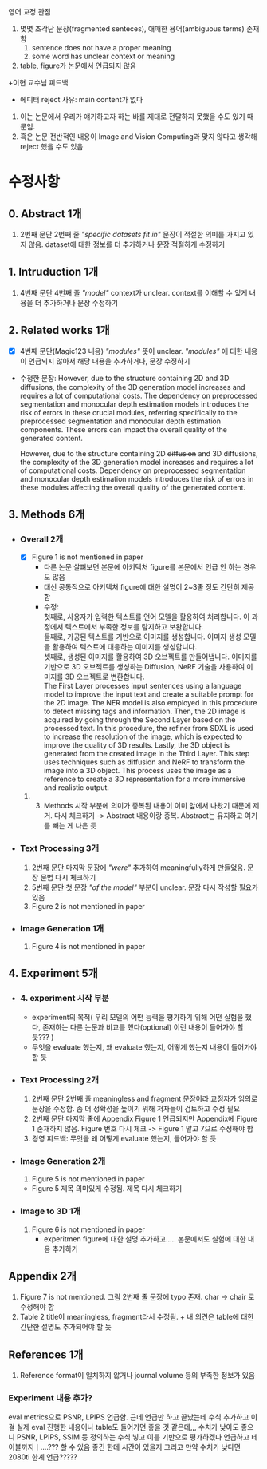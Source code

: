 
영어 교정 관점
1. 몇몇 조각난 문장(fragmented senteces), 애매한 용어(ambiguous terms) 존재함
	1. sentence does not have a proper meaning
	2. some word has unclear context or meaning
2. table, figure가 논문에서 언급되지 않음

+이현 교수님 피드백
- 에디터 reject 사유: main content가 없다
1. 이는 논문에서 우리가 얘기하고자 하는 바를 제대로 전달하지 못했을 수도 있기 때문임.
2. 혹은 논문 전반적인 내용이 Image and Vision Computing과 맞지 않다고 생각해 reject 했을 수도 있음
# 수정사항
## 0. Abstract 1개
1. 2번째 문단 2번째 줄 *"specific datasets fit in"* 문장이 적절한 의미를 가지고 있지 않음. dataset에 대한 정보를 더 추가하거나 문장 적절하게 수정하기
## 1. Intruduction 1개
1. 4번째 문단 4번째 줄 *"model"* context가 unclear. context를 이해할 수 있게 내용을 더 추가하거나 문장 수정하기 
## 2. Related works 1개
- [x] 4번째 문단(Magic123 내용) *"modules"* 뜻이 unclear. *"modules"* 에 대한 내용이 언급되지 않아서 해당 내용을 추가하거나, 문장 수정하기
- 수정한 문장:
	However, due to the structure containing 2D and 3D diffusions, the complexity of the 3D generation model increases and requires a lot of computational costs. The dependency on preprocessed segmentation and monocular depth estimation models introduces the risk of errors in these crucial modules, referring specifically to the preprocessed segmentation and monocular depth estimation components. These errors can impact the overall quality of the generated content.
	
	However, due to the structure containing 2D ~~diffusion~~ and 3D diffusions, the complexity of the 3D generation model increases and requires a lot of computational costs. Dependency on preprocessed segmentation and monocular depth estimation models introduces the risk of errors in these modules affecting the overall quality of the generated content.
## 3. Methods 6개
- ### Overall 2개
	- [x] Figure 1 is not mentioned in paper
		- 다른 논문 살펴보면 본문에 아키텍처 figure를 본문에서 언급 안 하는 경우도 많음
		- 대신 공통적으로 아키텍처 figure에 대한 설명이 2~3줄 정도 간단히 제공함
		- 수정:  
		  첫째로, 사용자가 입력한 텍스트를 언어 모델을 활용하여 처리합니다. 이 과정에서 텍스트에서 부족한 정보를 탐지하고 보완합니다.  
		  둘째로, 가공된 텍스트를 기반으로 이미지를 생성합니다. 이미지 생성 모델을 활용하여 텍스트에 대응하는 이미지를 생성합니다.  
		  셋째로, 생성된 이미지를 활용하여 3D 오브젝트를 만들어냅니다. 이미지를 기반으로 3D 오브젝트를 생성하는 Diffusion, NeRF 기술을 사용하여 이미지를 3D 오브젝트로 변환합니다.  
		  The First Layer processes input sentences using a language model to improve the input text and create a suitable prompt for the 2D image. The NER model is also employed in this procedure to detect missing tags and information. Then, the 2D image is acquired by going through the Second Layer based on the processed text. In this procedure, the refiner from SDXL is used to increase the resolution of the image, which is expected to improve the quality of 3D results. Lastly, the 3D object is generated from the created image in the Third Layer. This step uses techniques such as diffusion and NeRF to transform the image into a 3D object. This process uses the image as a reference to create a 3D representation for a more immersive and realistic output.  
	1.  3. Methods 시작 부분에 의미가 중복된 내용이 이미 앞에서 나왔기 때문에 제거. 다시 체크하기 
	   -> Abstract 내용이랑 중복. Abstract는 유지하고 여기를 빼는 게 나은 듯


- ### Text Processing 3개
	1. 2번째 문단 마지막 문장에 *"were"* 추가하여 meaningfully하게 만들었음. 문장 문법 다시 체크하기
	2. 5번째 문단 첫 문장 *"of the model"* 부분이 unclear. 문장 다시 작성할 필요가 있음
	3. Figure 2 is not mentioned in paper

- ### Image Generation 1개
	1. Figure 4 is not mentioned in paper
## 4. Experiment 5개
- ### 4. experiment 시작 부분
	- experiment의 목적( 우리 모델의 어떤 능력을 평가하기 위해 어떤 실험을 했다, 존재하는 다른 논문과 비교를 했다(optional) 이런 내용이 들어가야 할 듯??? )
	- 무엇을 evaluate 했는지, 왜 evaluate 했는지, 어떻게 했는지 내용이 들어가야 할 듯

- ### Text Processing 2개
	1. 2번째 문단 2번째 줄 meaningless and fragment 문장이라 교정자가 임의로 문장을 수정함. 좀 더 정확성을 높이기 위해 저자들이 검토하고 수정 필요
	2. 2번째 문단 마지막 줄에 Appendix Figure 1 언급되지만 Appendix에 Figure 1 존재하지 않음. Figure 번호 다시 체크 -> Figure 1 말고 7으로 수정해야 함
	3. 경영 피드백: 무엇을 왜 어떻게 evaluate 했는지, 들어가야 할 듯
- ### Image Generation 2개
	1. Figure 5 is not mentioned in paper
	- Figure 5 제목 의미있게 수정됨. 제목 다시 체크하기
- ### Image to 3D 1개
	1. Figure 6 is not mentioned in paper
		- experitmen figure에 대한 설명 추가하고..... 본문에서도 실험에 대한 내용 추가하기
## Appendix 2개
1. Figure 7 is not mentioned. 그림 2번째 줄 문장에 typo 존재. char -> chair 로 수정해야 함
2. Table 2 title이 meaningless, fragment라서 수정됨. + 내 의견은 table에 대한 간단한 설명도 추가되어야 할 듯
## References 1개
1. Reference format이 일치하지 않거나 journal volume 등의 부족한 정보가 있음



### Experiment 내용 추가?
eval metrics으로 PSNR, LPIPS 언급함. 근데 언급만 하고 끝났는데 수식 추가하고 이걸 실제 eval 진행한 내용이나 table도 들어가면 좋을 것 같은데,,,
수치가 낮아도 좋으니 PSNR, LPIPS, SSIM 등 정의하는 수식 넣고 이를 기반으로 평가하겠다 언급하고 테이블까지ㅣ....??? 할 수 있음 좋긴 한데 시간이 있을지
그리고 만약 수치가 낮다면 2080ti 한계 언급?????

